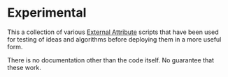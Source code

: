 # Experimental
This a collection of various [External Attribute](http://waynegm.github.io/OpendTect-Plugin-Docs/Attributes/ExternalAttrib/) scripts that have been used for testing of ideas and algorithms before  deploying them in a more useful form.

There is no documentation other than the code itself. No guarantee that these work.
